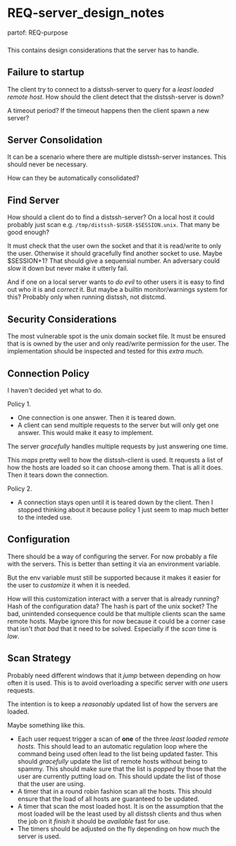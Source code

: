 # REQ-server_design_notes
partof: REQ-purpose
###

This contains design considerations that the server has to handle.

## Failure to startup

The client try to connect to a distssh-server to query for a *least loaded remote host*.
How should the client detect that the distssh-server is down?

A timeout period?
If the timeout happens then the client spawn a new server?

## Server Consolidation

It can be a scenario where there are multiple distssh-server instances.
This should never be necessary.

How can they be automatically consolidated?

## Find Server

How should a client do to find a distssh-server?
On a local host it could probably just scan e.g. `/tmp/distssh-$USER-$SESSION.unix`.
That many be good enough?

It must check that the user own the socket and that it is read/write to only the user.
Otherwise it should gracefully find another socket to use.
Maybe $SESSION+1?
That should give a sequensial number.
An adversary could slow it down but never make it utterly fail.

And if one on a local server wants to *do evil* to other users it is easy to find out who it is and *correct* it.
But maybe a builtin monitor/warnings system for this?
Probably only when running distssh, not distcmd.

## Security Considerations

The most vulnerable spot is the unix domain socket file.
It must be ensured that is is owned by the user and only read/write permission for the user.
The implementation should be inspected and tested for this *extra much*.

## Connection Policy

I haven't decided yet what to do.

Policy 1.
 * One connection is one answer. Then it is teared down.
 * A client can send multiple requests to the server but will only get one answer.
This would make it easy to implement.

The server *gracefully* handles multiple requests by just answering one time.

This *maps* pretty well to how the distssh-client is used. It requests a list of how the hosts are loaded so it can choose among them.
That is all it does.
Then it tears down the connection.

Policy 2.
 * A connection stays open until it is teared down by the client.
Then I stopped thinking about it because policy 1 just seem to map much better to the inteded use.

## Configuration

There should be a way of configuring the server.
For now probably a file with the servers.
This is better than setting it via an environment variable.

But the env variable must still be supported because it makes it easier for the user to *customize* it when it is needed.

How will this customization interact with a server that is already running?
Hash of the configuration data?
The hash is part of the unix socket?
    The bad, unintended consequence could be that multiple clients scan the same remote hosts.
    Maybe ignore this for now because it could be a corner case that isn't *that bad* that it need to be solved.
    Especially if the *scan* time is *low*.

## Scan Strategy

Probably need different windows that it *jump* between depending on how often it is used.
This is to avoid overloading a specific server with *one* users requests.

The intention is to keep a *reasonably* updated list of how the servers are loaded.

Maybe something like this.

* Each user request trigger a scan of **one** of the three *least loaded remote hosts*.
  This should lead to an automatic regulation loop where the command being used often lead to the list being updated faster.
  This should *gracefully* update the list of remote hosts without being to spammy.
  This should make sure that the list is *popped* by those that the user are currently putting load on.
  This should update the list of those that the user are using.
* A timer that in a round robin fashion scan all the hosts.
  This should ensure that the load of all hosts are guaranteed to be updated.
* A timer that scan the most loaded host.
  It is on the assumption that the most loaded will be the least used by all distssh clients and thus when the job on it *finish* it should be *available* fast for use.
* The timers should be adjusted on the fly depending on how much the server is used.
